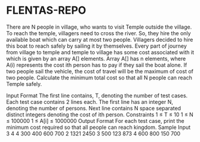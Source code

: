 # FLENTAS-REPO
There are N people in village, who wants to visit Temple outside the village. To reach the temple, villagers
need to cross the river. So, they hire the only available boat which can carry at most two people. Villagers
decided to hire this boat to reach safely by sailing it by themselves. Every part of journey from village to
temple and temple to village has some cost associated with it which is given by an array A[] elements. Array
A[] has n elements, where A(i) represents the cost ith person has to pay if they sail the boat alone. If two
people sail the vehicle, the cost of travel will be the maximum of cost of two people. Calculate the minimum
total cost so that all N people can reach Temple safely.

Input Format
The first line contains, T, denoting the number of test cases. Each test case contains 2 lines each. The first line
has an integer N, denoting the number of persons. Next line contains N space separated distinct integers
denoting the cost of ith person.
Constraints
1 ≤ T ≤ 10
1 ≤ N ≤ 100000
1 ≤ A[i] ≤ 1000000
Output Format
For each test case, print the minimum cost required so that all people can reach kingdom.
Sample Input
3
4
4
300 400 600 700
2
1321 2450
3
500 123 873
4
600 800 150 700
